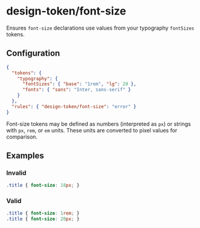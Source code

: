 # design-token/font-size

Ensures `font-size` declarations use values from your typography `fontSizes` tokens.

## Configuration

```json
{
  "tokens": {
    "typography": {
      "fontSizes": { "base": "1rem", "lg": 20 },
      "fonts": { "sans": "Inter, sans-serif" }
    }
  },
  "rules": { "design-token/font-size": "error" }
}
```

Font-size tokens may be defined as numbers (interpreted as `px`) or strings
with `px`, `rem`, or `em` units. These units are converted to pixel values for
comparison.

## Examples

### Invalid

```css
.title { font-size: 18px; }
```

### Valid

```css
.title { font-size: 1rem; }
.title { font-size: 20px; }
```
